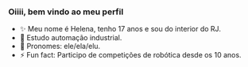 ### Oiiii, bem vindo ao meu perfil

- ✨ Meu nome é Helena, tenho 17 anos e sou do interior do RJ.
- 📘 Estudo automação industrial.
- 🌈 Pronomes: ele/ela/elu.
- ⚡ Fun fact: Participo de competições de robótica desde os 10 anos.



